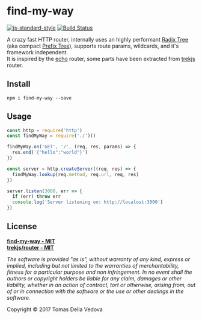 # find-my-way

[![js-standard-style](https://img.shields.io/badge/code%20style-standard-brightgreen.svg?style=flat)](http://standardjs.com/)  [![Build Status](https://travis-ci.org/delvedor/find-my-way.svg?branch=master)](https://travis-ci.org/delvedor/find-my-way)

A crazy fast HTTP router, internally uses an highly performant [Radix Tree](https://en.wikipedia.com/wiki/Radix_tree) (aka compact [Prefix Tree](https://en.wikipedia.com/wiki/Trie)), supports route params, wildcards, and it's framework independent.  
It is inspired by the [echo](https://github.com/labstack/echo) router, some parts have been extracted from [trekjs](https://github.com/trekjs) router.

## Install
```
npm i find-my-way --save
```

## Usage
```js
const http = require('http')
const findMyWay = require('./')()

findMyWay.on('GET', '/', (req, res, params) => {
  res.end('{"hello":"world"}')
})

const server = http.createServer((req, res) => {
  findMyWay.lookup(req.method, req.url, req, res)
})

server.listen(3000, err => {
  if (err) throw err
  console.log('Server listening on: http://localost:3000')
})
```

## License
**[find-my-way - MIT](https://github.com/delvedor/find-my-way/blob/master/LICENSE)**  
**[trekjs/router - MIT](https://github.com/trekjs/router/blob/master/LICENSE)**

*The software is provided "as is", without warranty of any kind, express or implied, including but not limited to the warranties of merchantability, fitness for a particular purpose and non infringement. In no event shall the authors or copyright holders be liable for any claim, damages or other liability, whether in an action of contract, tort or otherwise, arising from, out of or in connection with the software or the use or other dealings in the software.*

Copyright © 2017 Tomas Della Vedova
